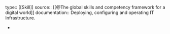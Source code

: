 type:: [[Skill]]
source:: [[@The global skills and competency framework for a digital world]]
documentation:: Deploying, configuring and operating IT Infrastructure.

-
